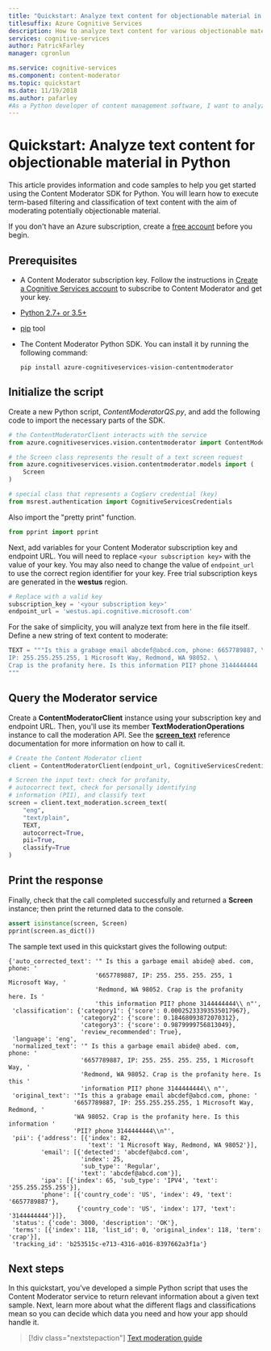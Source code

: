 ```yaml
---
title: "Quickstart: Analyze text content for objectionable material in Python"
titlesuffix: Azure Cognitive Services
description: How to analyze text content for various objectionable material using the Content Moderator SDK for Python
services: cognitive-services
author: PatrickFarley
manager: cgronlun

ms.service: cognitive-services
ms.component: content-moderator
ms.topic: quickstart
ms.date: 11/19/2018
ms.author: pafarley
#As a Python developer of content management software, I want to analyze text content for offensive or inappropriate material so that I can categorize and handle it accordingly.
---
```


# Quickstart: Analyze text content for objectionable material in Python

This article provides information and code samples to help you get started using the Content Moderator SDK for Python. You will learn how to execute term-based filtering and classification of text content with the aim of moderating potentially objectionable material.

If you don't have an Azure subscription, create a [free account](https://azure.microsoft.com/free/?WT.mc_id=A261C142F) before you begin. 

## Prerequisites
- A Content Moderator subscription key. Follow the instructions in [Create a Cognitive Services account](https://docs.microsoft.com/azure/cognitive-services/cognitive-services-apis-create-account) to subscribe to Content Moderator and get your key.
- [Python 2.7+ or 3.5+](https://www.python.org/downloads/)
- [pip](https://pip.pypa.io/en/stable/installing/) tool
- The Content Moderator Python SDK. You can install it by running the following command:

    ```
    pip install azure-cognitiveservices-vision-contentmoderator
    ```

## Initialize the script

Create a new Python script, _ContentModeratorQS.py_, and add the following code to import the necessary parts of the SDK.

```Python
# the ContentModeratorClient interacts with the service
from azure.cognitiveservices.vision.contentmoderator import ContentModeratorClient

# the Screen class represents the result of a text screen request
from azure.cognitiveservices.vision.contentmoderator.models import (
    Screen
)

# special class that represents a CogServ credential (key)
from msrest.authentication import CognitiveServicesCredentials
```

Also import the "pretty print" function.

```Python
from pprint import pprint
```

Next, add variables for your Content Moderator subscription key and endpoint URL. You will need to replace `<your subscription key>` with the value of your key. You may also need to change the value of `endpoint_url` to use the correct region identifier for your key. Free trial subscription keys are generated in the **westus** region.

```Python
# Replace with a valid key
subscription_key = '<your subscription key>'
endpoint_url = 'westus.api.cognitive.microsoft.com'
```

For the sake of simplicity, you will analyze text from here in the file itself. Define a new string of text content to moderate:

```Python
TEXT = """Is this a grabage email abcdef@abcd.com, phone: 6657789887, \
IP: 255.255.255.255, 1 Microsoft Way, Redmond, WA 98052. \
Crap is the profanity here. Is this information PII? phone 3144444444
"""
```

## Query the Moderator service

Create a **ContentModeratorClient** instance using your subscription key and endpoint URL. Then, you'll use its member **TextModerationOperations** instance to call the moderation API. See the **[screen_text](https://docs.microsoft.com/en-us/python/api/azure-cognitiveservices-vision-contentmoderator/azure.cognitiveservices.vision.contentmoderator.operations.textmoderationoperations?view=azure-python#screen-text)** reference documentation for more information on how to call it.

```Python
# Create the Content Moderator client
client = ContentModeratorClient(endpoint_url, CognitiveServicesCredentials(subscription_key))

# Screen the input text: check for profanity, 
# autocorrect text, check for personally identifying 
# information (PII), and classify text
screen = client.text_moderation.screen_text(
    "eng",
    "text/plain",
    TEXT,
    autocorrect=True,
    pii=True,
    classify=True
)
```

## Print the response

Finally, check that the call completed successfully and returned a **Screen** instance; then print the returned data to the console.

```Python
assert isinstance(screen, Screen)
pprint(screen.as_dict())
```

The sample text used in this quickstart gives the following output:

```console
{'auto_corrected_text': '" Is this a garbage email abide@ abed. com, phone: '
                        '6657789887, IP: 255. 255. 255. 255, 1 Microsoft Way, '
                        'Redmond, WA 98052. Crap is the profanity here. Is '
                        'this information PII? phone 3144444444\\ n"',
 'classification': {'category1': {'score': 0.00025233393535017967},
                    'category2': {'score': 0.18468093872070312},
                    'category3': {'score': 0.9879999756813049},
                    'review_recommended': True},
 'language': 'eng',
 'normalized_text': '" Is this a garbage email abide@ abed. com, phone: '
                    '6657789887, IP: 255. 255. 255. 255, 1 Microsoft Way, '
                    'Redmond, WA 98052. Crap is the profanity here. Is this '
                    'information PII? phone 3144444444\\ n"',
 'original_text': '"Is this a grabage email abcdef@abcd.com, phone: '
                  '6657789887, IP: 255.255.255.255, 1 Microsoft Way, Redmond, '
                  'WA 98052. Crap is the profanity here. Is this information '
                  'PII? phone 3144444444\\n"',
 'pii': {'address': [{'index': 82,
                      'text': '1 Microsoft Way, Redmond, WA 98052'}],
         'email': [{'detected': 'abcdef@abcd.com',
                    'index': 25,
                    'sub_type': 'Regular',
                    'text': 'abcdef@abcd.com'}],
         'ipa': [{'index': 65, 'sub_type': 'IPV4', 'text': '255.255.255.255'}],
         'phone': [{'country_code': 'US', 'index': 49, 'text': '6657789887'},
                   {'country_code': 'US', 'index': 177, 'text': '3144444444'}]},
 'status': {'code': 3000, 'description': 'OK'},
 'terms': [{'index': 118, 'list_id': 0, 'original_index': 118, 'term': 'crap'}],
 'tracking_id': 'b253515c-e713-4316-a016-8397662a3f1a'}
```

## Next steps

In this quickstart, you've developed a simple Python script that uses the Content Moderator service to return relevant information about a given text sample. Next, learn more about what the different flags and classifications mean so you can decide which data you need and how your app should handle it.

> [!div class="nextstepaction"]
> [Text moderation guide](text-moderation-api.md)